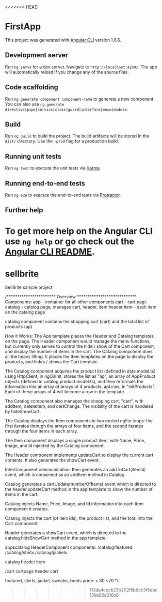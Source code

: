 <<<<<<< HEAD
# FirstApp

This project was generated with [Angular CLI](https://github.com/angular/angular-cli) version 1.6.6.

## Development server

Run `ng serve` for a dev server. Navigate to `http://localhost:4200/`. The app will automatically reload if you change any of the source files.

## Code scaffolding

Run `ng generate component component-name` to generate a new component. You can also use `ng generate directive|pipe|service|class|guard|interface|enum|module`.

## Build

Run `ng build` to build the project. The build artifacts will be stored in the `dist/` directory. Use the `-prod` flag for a production build.

## Running unit tests

Run `ng test` to execute the unit tests via [Karma](https://karma-runner.github.io).

## Running end-to-end tests

Run `ng e2e` to execute the end-to-end tests via [Protractor](http://www.protractortest.org/).

## Further help

To get more help on the Angular CLI use `ng help` or go check out the [Angular CLI README](https://github.com/angular/angular-cli/blob/master/README.md).
=======
# sellbrite
SellBrite sample project

/*********************** Overview ****************************
Components:
app - container for all other components
cart - cart page
catalog - catalog page, manages cart, header, item
header
item - each item on the catalog page

catalog component
contains the shopping cart (cart) and the total list of products (ap)

How it Works: The App template places the Header and Catalog templates on the page. The Header component would manage the menu functions, but currently only serves to control the hide / show of the Cart component, and display the number of items in the cart. The Catalog component does all the heavy lifting. It places the Item templates on the page to display the products, and hides / shows the Cart template.

The Catalog component acquires the product list (defined in data.model.ts) using HttpClient, in ngOnInit, stores the list as "ap", an array of AppProduct objects (defined in catalog.product.model.ts), and then reformats the information into an array of arrays of 4 products: apLines, in "initProducts". Each of these arrays of 4 will become a row in the template.

The Catalog component also manages the shopping cart, "cart", with addItem, deleteItem, and cartChange. The visibility of the cart is handeled by hideShowCart.

The Catalog displays the Item components in two nested ngFor loops: the first iterates through the arrays of four items, and the second iterates through the four items *in* each array.

The Item component displays a single product item, with Name, Price, Image, and Id injected by the Catalog component.

The Header component implements updateCart to display the current cart contents. It also generates the showCart event.

InterComponent communication:
Item generates an addToCart(itemId) event, which is consumed as an addItem method in Catalog.

Catalog generates a cartUpdate(numberOfItems) event which is directed to the header.updateCart method in the app template to show the number of items in the cart.

Catalog injects Name, Price, Image, and Id information into each Item component it creates.

Catalog injects the cart (of item ids), the product list, and the total into the Cart component.

Header generates a showCart event, which is directed to the catalog.hideShowCart method in the app template.



appscatalog
HeaderComponent
components:
/catalog/featured
/catalog/shirts
/catalog/jackets

catalog
header
item

/cart
cartpage
header
cart

featured, shirts, jacket, sweater, boots
price: < 30 <70
*/
>>>>>>> 113da4cecb23b202f6b9cc3f6eac139a92a316b6
